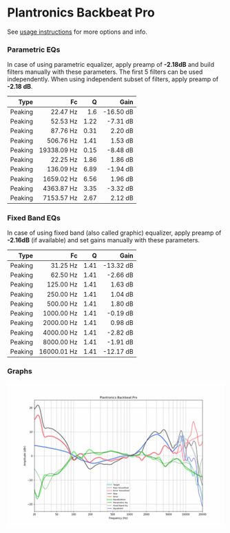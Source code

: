 # Plantronics Backbeat Pro
See [usage instructions](https://github.com/jaakkopasanen/AutoEq#usage) for more options and info.

### Parametric EQs
In case of using parametric equalizer, apply preamp of **-2.18dB** and build filters manually
with these parameters. The first 5 filters can be used independently.
When using independent subset of filters, apply preamp of **-2.18 dB**.

| Type    | Fc          |    Q | Gain      |
|--------:|------------:|-----:|----------:|
| Peaking | 22.47 Hz    | 1.6  | -16.50 dB |
| Peaking | 52.53 Hz    | 1.22 | -7.31 dB  |
| Peaking | 87.76 Hz    | 0.31 | 2.20 dB   |
| Peaking | 506.76 Hz   | 1.41 | 1.53 dB   |
| Peaking | 19338.09 Hz | 0.15 | -8.48 dB  |
| Peaking | 22.25 Hz    | 1.86 | 1.86 dB   |
| Peaking | 136.09 Hz   | 6.89 | -1.94 dB  |
| Peaking | 1659.02 Hz  | 6.56 | 1.96 dB   |
| Peaking | 4363.87 Hz  | 3.35 | -3.32 dB  |
| Peaking | 7153.57 Hz  | 2.67 | 2.12 dB   |

### Fixed Band EQs
In case of using fixed band (also called graphic) equalizer, apply preamp of **-2.16dB**
(if available) and set gains manually with these parameters.

| Type    | Fc          |    Q | Gain      |
|--------:|------------:|-----:|----------:|
| Peaking | 31.25 Hz    | 1.41 | -13.32 dB |
| Peaking | 62.50 Hz    | 1.41 | -2.66 dB  |
| Peaking | 125.00 Hz   | 1.41 | 1.63 dB   |
| Peaking | 250.00 Hz   | 1.41 | 1.04 dB   |
| Peaking | 500.00 Hz   | 1.41 | 1.80 dB   |
| Peaking | 1000.00 Hz  | 1.41 | -0.19 dB  |
| Peaking | 2000.00 Hz  | 1.41 | 0.98 dB   |
| Peaking | 4000.00 Hz  | 1.41 | -2.82 dB  |
| Peaking | 8000.00 Hz  | 1.41 | -1.91 dB  |
| Peaking | 16000.01 Hz | 1.41 | -12.17 dB |

### Graphs
![](./Plantronics%20Backbeat%20Pro.png)